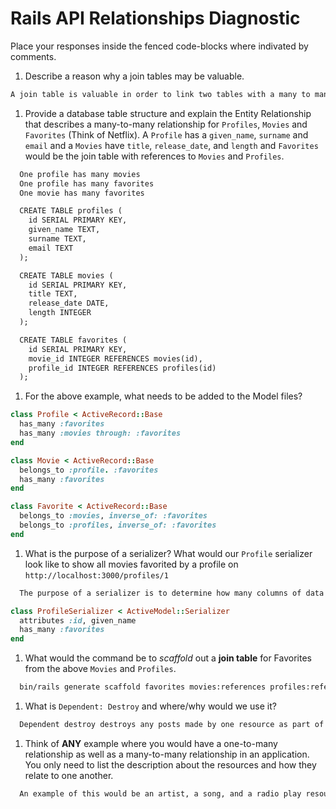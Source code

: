 # Rails API Relationships Diagnostic

Place your responses inside the fenced code-blocks where indivated by comments.

1.  Describe a reason why a join tables may be valuable.

  ```md
A join table is valuable in order to link two tables with a many to many relationship.
  ```

1.  Provide a database table structure and explain the Entity Relationship that
  describes a many-to-many relationship for `Profiles`, `Movies` and `Favorites`
  (Think of Netflix). A `Profile` has a `given_name`, `surname` and `email` and a
  `Movies` have `title`, `release_date`, and `length` and `Favorites` would be the
  join table with references to `Movies` and `Profiles`.

  ```md
    One profile has many movies
    One profile has many favorites
    One movie has many favorites

    CREATE TABLE profiles (
      id SERIAL PRIMARY KEY,
      given_name TEXT,
      surname TEXT,
      email TEXT
    );

    CREATE TABLE movies (
      id SERIAL PRIMARY KEY,
      title TEXT,
      release_date DATE,
      length INTEGER
    );

    CREATE TABLE favorites (
      id SERIAL PRIMARY KEY,
      movie_id INTEGER REFERENCES movies(id),
      profile_id INTEGER REFERENCES profiles(id)
    );
  ```

1.  For the above example, what needs to be added to the Model files?

  ```rb
  class Profile < ActiveRecord::Base
    has_many :favorites
    has_many :movies through: :favorites
  end
  ```

  ```rb
  class Movie < ActiveRecord::Base
    belongs_to :profile. :favorites
    has_many :favorites
  end
  ```

  ```rb
  class Favorite < ActiveRecord::Base
    belongs_to :movies, inverse_of: :favorites
    belongs_to :profiles, inverse_of: :favorites
  end
  ```

1.  What is the purpose of a serializer? What would our `Profile` serializer look
like to show all movies favorited by a profile on
`http://localhost:3000/profiles/1`

  ```md
    The purpose of a serializer is to determine how many columns of data will be shown.  So a serializer with just id and name will only show id and name, even if other data points exist.
  ```

  ```rb
  class ProfileSerializer < ActiveModel::Serializer
    attributes :id, given_name
    has_many :favorites
  end
  ```

1.  What would the command be to _scaffold_ out a **join table** for Favorites from
the above `Movies` and `Profiles`.

  ```sh
    bin/rails generate scaffold favorites movies:references profiles:references
  ```

1.  What is `Dependent: Destroy` and where/why would we use it?

  ```md
    Dependent destroy destroys any posts made by one resource as part of another.  If we had a list of employees and a list of tasks they performed, if we delete an employee we would want that employee's tasks to be deleted as well.
  ```

1.  Think of **ANY** example where you would have a one-to-many relationship as well
as a many-to-many relationship in an application. You only need to list the
description about the resources and how they relate to one another.

  ```md
    An example of this would be an artist, a song, and a radio play resource.  One artist would have many songs, while one artist could have many radio plays and one song can also have many radio plays.
  ```
